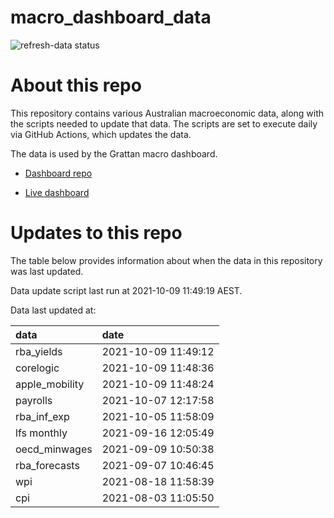 
<!-- README.md is generated from README.Rmd. Please edit that file -->

# macro\_dashboard\_data

<!-- badges: start -->

![refresh-data
status](https://github.com/grattan/macro_dashboard_data/workflows/refresh-data/badge.svg)

<!-- badges: end -->

# About this repo

This repository contains various Australian macroeconomic data, along
with the scripts needed to update that data. The scripts are set to
execute daily via GitHub Actions, which updates the data.

The data is used by the Grattan macro dashboard.

  - [Dashboard repo](https://github.com/grattan/macrodashboard)

  - [Live dashboard](https://mattcowgill.shinyapps.io/macrodashboard/)

# Updates to this repo

The table below provides information about when the data in this
repository was last updated.

Data update script last run at 2021-10-09 11:49:19 AEST.

Data last updated at:

| data            | date                |
| :-------------- | :------------------ |
| rba\_yields     | 2021-10-09 11:49:12 |
| corelogic       | 2021-10-09 11:48:36 |
| apple\_mobility | 2021-10-09 11:48:24 |
| payrolls        | 2021-10-07 12:17:58 |
| rba\_inf\_exp   | 2021-10-05 11:58:09 |
| lfs monthly     | 2021-09-16 12:05:49 |
| oecd\_minwages  | 2021-09-09 10:50:38 |
| rba\_forecasts  | 2021-09-07 10:46:45 |
| wpi             | 2021-08-18 11:58:39 |
| cpi             | 2021-08-03 11:05:50 |
